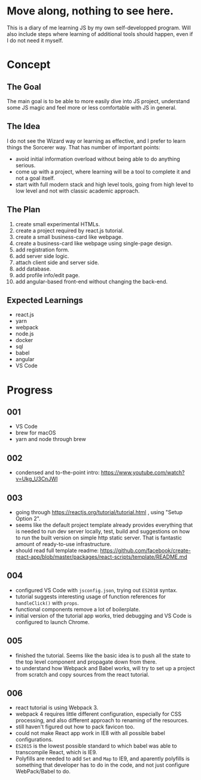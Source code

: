 # Move along, nothing to see here.
This is a diary of me learning JS by my own self-developped program. Will also include steps where learning of additional tools should happen, even if I do not need it myself.

# Concept
## The Goal
The main goal is to be able to more easily dive into JS project, understand some JS magic and feel more or less comfortable with JS in general.

## The Idea
I do not see the Wizard way or learning as effective, and I prefer to learn things the Sorcerer way. That has number of important points:
* avoid initial information overload without being able to do anything serious.
* come up with a project, where learning will be a tool to complete it and not a goal itself.
* start with full modern stack and high level tools, going from high level to low level and not with classic academic approach.

## The Plan
1. create small experimental HTMLs.
1. create a project required by react.js tutorial.
1. create a small business-card like webpage.
1. create a business-card like webpage using single-page design.
1. add registration form.
1. add server side logic.
1. attach client side and server side.
1. add database.
1. add profile info/edit page.
1. add angular-based front-end without changing the back-end.

## Expected Learnings
* react.js
* yarn
* webpack
* node.js
* docker
* sql
* babel
* angular
* VS Code


# Progress
## 001
* VS Code
* brew for macOS
* yarn and node through brew
## 002
* condensed and to-the-point intro: https://www.youtube.com/watch?v=Ukg_U3CnJWI
## 003
* going through https://reactjs.org/tutorial/tutorial.html , using "Setup Option 2".
* seems like the default project template already provides everything that is needed to run dev server locally, test, build and suggestions on how to run the built version on simple http static server. That is fantastic amount of ready-to-use infrastructure.
* should read full template readme: https://github.com/facebook/create-react-app/blob/master/packages/react-scripts/template/README.md
## 004
* configured VS Code with `jsconfig.json`, trying out `ES2018` syntax.
* tutorial suggests interesting usage of function references for `handleClick()` with `props`.
* functional components remove a lot of boilerplate.
* initial version of the tutorial app works, tried debugging and VS Code is configured to launch Chrome.
## 005
* finished the tutorial. Seems like the basic idea is to push all the state to the top level component and propagate down from there.
* to understand how Webpack and Babel works, will try to set up a project from scratch and copy sources from the react tutorial.
## 006
* react tutorial is using Webpack 3.
* webpack 4 requires little different configuration, especially for CSS processing, and also different approach to renaming of the resources.
* still haven't figured out how to pack favicon too.
* could not make React app work in IE8 with all possible babel configurations.
* `ES2015` is the lowest possible standard to which babel was able to transcompile React, which is IE9.
* Polyfills are needed to add `Set` and `Map` to IE9, and aparently polyfills is something that developer has to do in the code, and not just configure WebPack/Babel to do.
